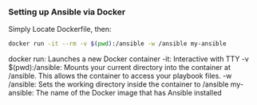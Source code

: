 ### Setting up Ansible via Docker
Simply Locate Dockerfile, then:
```bash
docker run -it --rm -v $(pwd):/ansible -w /ansible my-ansible
```
docker run: Launches a new Docker container
-it: Interactive with TTY
-v $(pwd):/ansible: Mounts your current directory into the container at /ansible. This allows the container to access your playbook files.
-w /ansible: Sets the working directory inside the container to /ansible
my-ansible: The name of the Docker image that has Ansible installed
